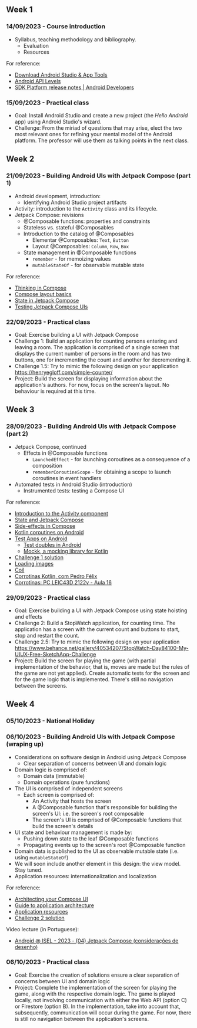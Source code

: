 
## Week 1
### 14/09/2023 - Course introduction

* Syllabus, teaching methodology and bibliography.
  * Evaluation
  * Resources

For reference:
* [Download Android Studio & App Tools](https://developer.android.com/studio)
* [Android API Levels](https://apilevels.com/)
* [SDK Platform release notes | Android Developers](https://developer.android.com/studio/releases/platforms)

### 15/09/2023 - Practical class
* Goal: Install Android Studio and create a new project (the *Hello Android* app) using Android Studio's wizard.
* Challenge: From the miriad of questions that may arise, elect the two most relevant ones for refining your mental model of the Android platform. The professor will use them as talking points in the next class.

## Week 2
### 21/09/2023 - Building Android UIs with Jetpack Compose (part 1)
* Android development, introduction:
  * Identifying Android Studio project artifacts
* Activity: introduction to the `Activity` class and its lifecycle.
* Jetpack Compose: revisions
  * @Composable functions: properties and constraints
  * Stateless vs. stateful @Composables
  * Introduction to the catalog of @Composables
    * Elementar @Composables: `Text`, `Button`
    * Layout @Composables: `Column`, `Row`, `Box`
  * State management in @Composable functions
    * `remember` - for memoizing values
    * `mutableStateOf` - for observable mutable state


For reference:
* [Thinking in Compose](https://developer.android.com/jetpack/compose/mental-model)
* [Compose layout basics](https://developer.android.com/jetpack/compose/layouts/basics)
* [State in Jetpack Compose](https://developer.android.com/jetpack/compose/state)
* [Testing Jetpack Compose UIs](https://developer.android.com/jetpack/compose/testing)


### 22/09/2023 - Practical class
* Goal: Exercise building a UI with Jetpack Compose
* Challenge 1: Build an application for counting persons entering and leaving a room. The application is comprised of a single screen that displays the current number of persons in the room and has two buttons, one for incrementing the count and another for decrementing it.
* Challenge 1.5: Try to mimic the following design on your application https://henryegloff.com/simple-counter/
* Project: Build the screen for displaying information about the application's authors. For now, focus on the screen's layout. No behaviour is required at this time.


## Week 3
### 28/09/2023 - Building Android UIs with Jetpack Compose (part 2)
* Jetpack Compose, continued
  * Effects in @Composable functions
    * `LaunchedEffect` - for launching coroutines as a consequence of a composition
    * `rememberCoroutineScope` - for obtaining a scope to launch coroutines in event handlers
* Automated tests in Android Studio (introduction)
  * Instrumented tests: testing a Compose UI

For reference:
* [Introduction to the Activity component](https://developer.android.com/guide/components/activities/intro-activities)
* [State and Jetpack Compose](https://developer.android.com/jetpack/compose/state)
* [Side-effects in Compose](https://developer.android.com/jetpack/compose/side-effects)
* [Kotlin coroutines on Android](https://developer.android.com/kotlin/coroutines)
* [Test Apps on Android](https://developer.android.com/training/testing)
  * [Test doubles in Android](https://developer.android.com/training/testing/fundamentals/test-doubles)
  * [Mockk, a mocking library for Kotlin](https://mockk.io/)
* [Challenge 1 solution](https://github.com/isel-leic-pdm/2324i/tree/main/challenges)
* [Loading images](https://developer.android.com/jetpack/compose/graphics/images/loading)
* [Coil](https://github.com/coil-kt/coil#jetpack-compose)
* [Corrotinas Kotlin, com Pedro Félix](https://www.youtube.com/watch?v=K_fqNQz3UoU&list=PL8XxoCaL3dBhrsR7Sf4tVxOLCdrzfWTvG&index=1)
* [Corrotinas: PC LEIC43D 2122v - Aula 16](https://www.youtube.com/watch?v=hFWVNIkciwY&list=PL8XxoCaL3dBiv-3pHZLbFGYsQiJa9X73o&index=16)

### 29/09/2023 - Practical class
* Goal: Exercise building a UI with Jetpack Compose using state hoisting and effects
* Challenge 2: Build a StopWatch application, for counting time. The application has a screen with the current count and buttons to start, stop and restart the count.
* Challenge 2.5: Try to mimic the following design on your application https://www.behance.net/gallery/40534207/StopWatch-Day84100-My-UIUX-Free-SketchApp-Challenge
* Project: Build the screen for playing the game (with partial implementation of the behavior, that is, moves are made but the rules of the game are not yet applied). Create automatic tests for the screen and for the game logic that is implemented. There's still no navigation between the screens.

## Week 4
### 05/10/2023 - National Holiday
### 06/10/2023 - Building Android UIs with Jetpack Compose (wraping up) 
* Considerations on software design in Android using Jetpack Compose
  * Clear separation of concerns between UI and domain logic
* Domain logic is comprised of:
  * Domain data (immutable)
  * Domain operations (pure functions)
* The UI is comprised of independent screens
  * Each screen is comprised of:
    * An Activity that hosts the screen
    * A @Composable function that's responsible for building the screen's UI: i.e. the screen's root composable
    * The screen's UI is comprised of @Composable functions that build the screen's details
* UI state and behaviour management is made by:
  * Pushing down state to the leaf @Composable functions
  * Propagating events up to the screen's root @Composable function
* Domain data is published to the UI as observable mutable state (i.e. using `mutableStateOf`)
* We will soon include another element in this design: the view model. Stay tuned.
* Application resources: internationalization and localization

For reference:
* [Architecting your Compose UI](https://developer.android.com/jetpack/compose/architecture)
* [Guide to application architecture](https://developer.android.com/jetpack/guide)
* [Application resources](https://developer.android.com/guide/topics/resources/providing-resources)
* [Challenge 2 solution](https://github.com/isel-leic-pdm/2324i/tree/main/challenges)

Video lecture (in Portuguese):
* [Android @ ISEL - 2023 - (04) Jetpack Compose (considerações de desenho)](https://www.youtube.com/watch?v=4C2v3Bv54WM&list=PL8XxoCaL3dBjc54gcE_CGnUPxwzSTAXyR&index=4)


### 06/10/2023 - Practical class
* Goal: Exercise the creation of solutions ensure a clear separation of concerns between UI and domain logic
* Project: Complete the implementation of the screen for playing the game, along with the respective domain logic. The game is played locally, not involving communication with either the Web API (option C) or Firestore (option B). In the implementation, take into account that, subsequently,  communication will occur during the game. For now, there is still no navigation between the application's screens.
